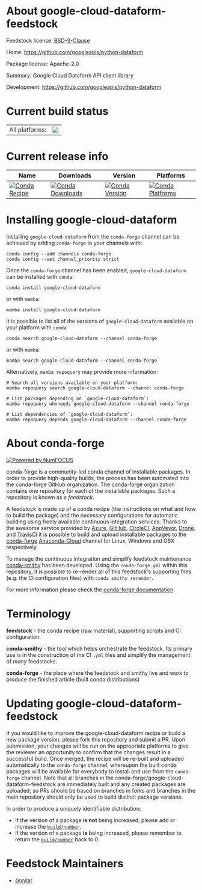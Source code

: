 About google-cloud-dataform-feedstock
=====================================

Feedstock license: [BSD-3-Clause](https://github.com/conda-forge/google-cloud-dataform-feedstock/blob/main/LICENSE.txt)

Home: https://github.com/googleapis/python-dataform

Package license: Apache-2.0

Summary: Google Cloud Dataform API client library

Development: https://github.com/googleapis/python-dataform

Current build status
====================


<table><tr><td>All platforms:</td>
    <td>
      <a href="https://dev.azure.com/conda-forge/feedstock-builds/_build/latest?definitionId=17145&branchName=main">
        <img src="https://dev.azure.com/conda-forge/feedstock-builds/_apis/build/status/google-cloud-dataform-feedstock?branchName=main">
      </a>
    </td>
  </tr>
</table>

Current release info
====================

| Name | Downloads | Version | Platforms |
| --- | --- | --- | --- |
| [![Conda Recipe](https://img.shields.io/badge/recipe-google--cloud--dataform-green.svg)](https://anaconda.org/conda-forge/google-cloud-dataform) | [![Conda Downloads](https://img.shields.io/conda/dn/conda-forge/google-cloud-dataform.svg)](https://anaconda.org/conda-forge/google-cloud-dataform) | [![Conda Version](https://img.shields.io/conda/vn/conda-forge/google-cloud-dataform.svg)](https://anaconda.org/conda-forge/google-cloud-dataform) | [![Conda Platforms](https://img.shields.io/conda/pn/conda-forge/google-cloud-dataform.svg)](https://anaconda.org/conda-forge/google-cloud-dataform) |

Installing google-cloud-dataform
================================

Installing `google-cloud-dataform` from the `conda-forge` channel can be achieved by adding `conda-forge` to your channels with:

```
conda config --add channels conda-forge
conda config --set channel_priority strict
```

Once the `conda-forge` channel has been enabled, `google-cloud-dataform` can be installed with `conda`:

```
conda install google-cloud-dataform
```

or with `mamba`:

```
mamba install google-cloud-dataform
```

It is possible to list all of the versions of `google-cloud-dataform` available on your platform with `conda`:

```
conda search google-cloud-dataform --channel conda-forge
```

or with `mamba`:

```
mamba search google-cloud-dataform --channel conda-forge
```

Alternatively, `mamba repoquery` may provide more information:

```
# Search all versions available on your platform:
mamba repoquery search google-cloud-dataform --channel conda-forge

# List packages depending on `google-cloud-dataform`:
mamba repoquery whoneeds google-cloud-dataform --channel conda-forge

# List dependencies of `google-cloud-dataform`:
mamba repoquery depends google-cloud-dataform --channel conda-forge
```


About conda-forge
=================

[![Powered by
NumFOCUS](https://img.shields.io/badge/powered%20by-NumFOCUS-orange.svg?style=flat&colorA=E1523D&colorB=007D8A)](https://numfocus.org)

conda-forge is a community-led conda channel of installable packages.
In order to provide high-quality builds, the process has been automated into the
conda-forge GitHub organization. The conda-forge organization contains one repository
for each of the installable packages. Such a repository is known as a *feedstock*.

A feedstock is made up of a conda recipe (the instructions on what and how to build
the package) and the necessary configurations for automatic building using freely
available continuous integration services. Thanks to the awesome service provided by
[Azure](https://azure.microsoft.com/en-us/services/devops/), [GitHub](https://github.com/),
[CircleCI](https://circleci.com/), [AppVeyor](https://www.appveyor.com/),
[Drone](https://cloud.drone.io/welcome), and [TravisCI](https://travis-ci.com/)
it is possible to build and upload installable packages to the
[conda-forge](https://anaconda.org/conda-forge) [Anaconda-Cloud](https://anaconda.org/)
channel for Linux, Windows and OSX respectively.

To manage the continuous integration and simplify feedstock maintenance
[conda-smithy](https://github.com/conda-forge/conda-smithy) has been developed.
Using the ``conda-forge.yml`` within this repository, it is possible to re-render all of
this feedstock's supporting files (e.g. the CI configuration files) with ``conda smithy rerender``.

For more information please check the [conda-forge documentation](https://conda-forge.org/docs/).

Terminology
===========

**feedstock** - the conda recipe (raw material), supporting scripts and CI configuration.

**conda-smithy** - the tool which helps orchestrate the feedstock.
                   Its primary use is in the construction of the CI ``.yml`` files
                   and simplify the management of *many* feedstocks.

**conda-forge** - the place where the feedstock and smithy live and work to
                  produce the finished article (built conda distributions)


Updating google-cloud-dataform-feedstock
========================================

If you would like to improve the google-cloud-dataform recipe or build a new
package version, please fork this repository and submit a PR. Upon submission,
your changes will be run on the appropriate platforms to give the reviewer an
opportunity to confirm that the changes result in a successful build. Once
merged, the recipe will be re-built and uploaded automatically to the
`conda-forge` channel, whereupon the built conda packages will be available for
everybody to install and use from the `conda-forge` channel.
Note that all branches in the conda-forge/google-cloud-dataform-feedstock are
immediately built and any created packages are uploaded, so PRs should be based
on branches in forks and branches in the main repository should only be used to
build distinct package versions.

In order to produce a uniquely identifiable distribution:
 * If the version of a package **is not** being increased, please add or increase
   the [``build/number``](https://docs.conda.io/projects/conda-build/en/latest/resources/define-metadata.html#build-number-and-string).
 * If the version of a package **is** being increased, please remember to return
   the [``build/number``](https://docs.conda.io/projects/conda-build/en/latest/resources/define-metadata.html#build-number-and-string)
   back to 0.

Feedstock Maintainers
=====================

* [@xylar](https://github.com/xylar/)

